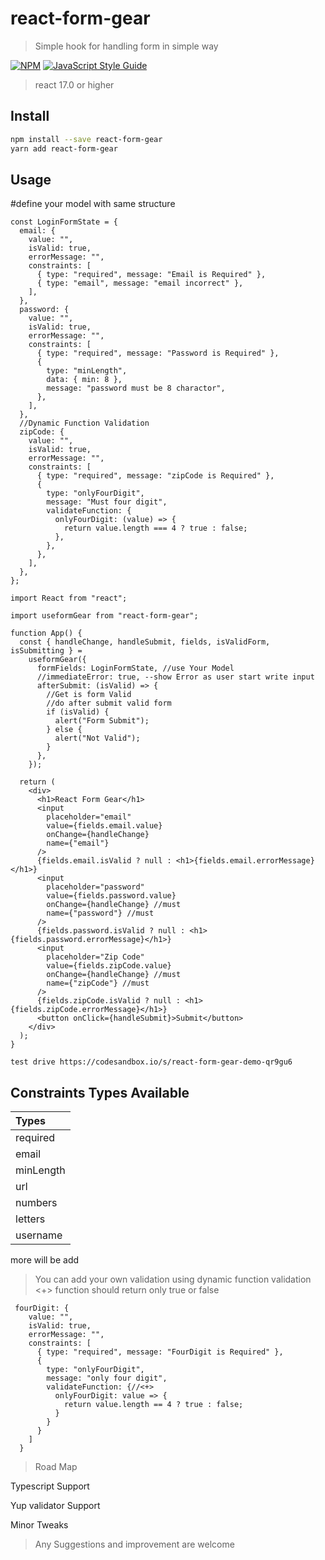 # react-form-gear

> Simple hook for handling form in simple way

[![NPM](https://img.shields.io/npm/v/react-form-gear)](https://www.npmjs.com/package/react-form-gear) [![JavaScript Style Guide](https://img.shields.io/badge/code_style-standard-brightgreen.svg)](https://standardjs.com)

> react 17.0 or higher

## Install

```bash
npm install --save react-form-gear
yarn add react-form-gear
```

## Usage

#define your model with same structure

```tsx
const LoginFormState = {
  email: {
    value: "",
    isValid: true,
    errorMessage: "",
    constraints: [
      { type: "required", message: "Email is Required" },
      { type: "email", message: "email incorrect" },
    ],
  },
  password: {
    value: "",
    isValid: true,
    errorMessage: "",
    constraints: [
      { type: "required", message: "Password is Required" },
      {
        type: "minLength",
        data: { min: 8 },
        message: "password must be 8 charactor",
      },
    ],
  },
  //Dynamic Function Validation
  zipCode: {
    value: "",
    isValid: true,
    errorMessage: "",
    constraints: [
      { type: "required", message: "zipCode is Required" },
      {
        type: "onlyFourDigit",
        message: "Must four digit",
        validateFunction: {
          onlyFourDigit: (value) => {
            return value.length === 4 ? true : false;
          },
        },
      },
    ],
  },
};
```

```tsx
import React from "react";

import useformGear from "react-form-gear";

function App() {
  const { handleChange, handleSubmit, fields, isValidForm, isSubmitting } =
    useformGear({
      formFields: LoginFormState, //use Your Model
      //immediateError: true, --show Error as user start write input
      afterSubmit: (isValid) => {
        //Get is form Valid
        //do after submit valid form
        if (isValid) {
          alert("Form Submit");
        } else {
          alert("Not Valid");
        }
      },
    });

  return (
    <div>
      <h1>React Form Gear</h1>
      <input
        placeholder="email"
        value={fields.email.value}
        onChange={handleChange}
        name={"email"}
      />
      {fields.email.isValid ? null : <h1>{fields.email.errorMessage}</h1>}
      <input
        placeholder="password"
        value={fields.password.value}
        onChange={handleChange} //must
        name={"password"} //must
      />
      {fields.password.isValid ? null : <h1>{fields.password.errorMessage}</h1>}
      <input
        placeholder="Zip Code"
        value={fields.zipCode.value}
        onChange={handleChange} //must
        name={"zipCode"} //must
      />
      {fields.zipCode.isValid ? null : <h1>{fields.zipCode.errorMessage}</h1>}
      <button onClick={handleSubmit}>Submit</button>
    </div>
  );
}
```

```
test drive https://codesandbox.io/s/react-form-gear-demo-qr9gu6
```

## Constraints Types Available

| Types     |
| :-------- |
| required  |
| email     |
| minLength |
| url       |
| numbers   |
| letters   |
| username  |

more will be add

> You can add your own validation using dynamic function validation <+>
> function should return only true or false

```tsx
 fourDigit: {
    value: "",
    isValid: true,
    errorMessage: "",
    constraints: [
      { type: "required", message: "FourDigit is Required" },
      {
        type: "onlyFourDigit",
        message: "only four digit",
        validateFunction: {//<+>
          onlyFourDigit: value => {
            return value.length == 4 ? true : false;
          }
        }
      }
    ]
  }
```

> Road Map

Typescript Support

Yup validator Support

 Minor Tweaks

> Any Suggestions and improvement are welcome
